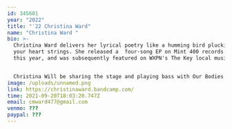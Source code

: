 ```yaml
---
id: 345601
year: "2022"
title: "'22 Christina Ward"
name: "Christina Ward "
bio: >-
  Christina Ward delivers her lyrical poetry like a humming bird plucking at
  your heart strings. She released a  four-song EP on Mint 400 records earlier
  this year, and was subsequently featured on WXPN's The Key local music show.


  Christina Will be sharing the stage and playing bass with Our Bodies Themselves, the brainchild of Nawi Avila. Part performance art, part serious musicianship, and part comedy, OBT is one of the most unique and creative acts I have ever seen, so please do yourself a favor and see Themselves for yourselves.
image: /uploads/unnamed.png
link: https://christinaward.bandcamp.com/
time: 2021-09-20T18:03:20.747Z
email: cmward477@gmail.com
venmo: ???
paypal: ???
---
```


